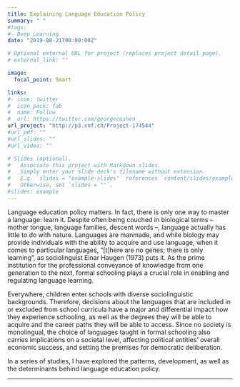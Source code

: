 ```yaml
---
title: Explaining Language Education Policy
summary: " "
#tags:
#- Deep Learning
date: "2019-08-21T00:00:00Z"

# Optional external URL for project (replaces project detail page).
# external_link: ""

image:
  focal_point: Smart

links:
#- icon: twitter
#  icon_pack: fab
#  name: Follow
#  url: https://twitter.com/georgecushen
url_project: "http://p3.snf.ch/Project-174544"
#url_pdf: ""
#url_slides: ""
#url_video: ""

# Slides (optional).
#   Associate this project with Markdown slides.
#   Simply enter your slide deck's filename without extension.
#   E.g. `slides = "example-slides"` references `content/slides/example-slides.md`.
#   Otherwise, set `slides = ""`.
#slides: example
---
```


Language education policy matters. In fact, there is only one way to master a language: learn it. Despite often being couched in biological terms – mother tongue, language families, descent words –, language actually has little to do with nature. Languages are manmade, and while biology may provide individuals with the ability to acquire and use language, when it comes to particular languages, “[t]here are no genes; there is only learning”, as sociolinguist Einar Haugen (1973) puts it. As the prime institution for the professional conveyance of knowledge from one generation to the next, formal schooling plays a crucial role in enabling and regulating language learning.



Everywhere, children enter schools with diverse sociolinguistic backgrounds. Therefore, decisions about the languages that are included in or excluded from school curricula have a major and differential impact how they experience schooling, as well as the degrees they will be able to acquire and the career paths they will be able to access. Since no society is monolingual, the choice of languages taught in formal schooling also carries implications on a societal level, affecting political entities’ overall economic success, and setting the premises for democratic deliberation.


In a series of studies, I have explored the patterns, development, as well as the determinants behind language education policy.




---

